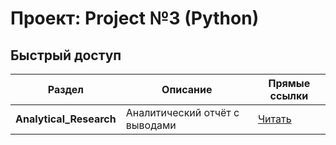# Проект: Project №3 (Python)

## Быстрый доступ

| Раздел                   | Описание                                     | Прямые ссылки |
|--------------------------|----------------------------------------------|---------------|
| **Analytical_Research**  | Аналитический отчёт с выводами                      | [Читать]() |
